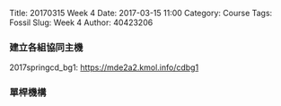 Title: 20170315 Week 4
Date: 2017-03-15 11:00
Category: Course
Tags: Fossil
Slug: Week 4
Author: 40423206

<h3>建立各組協同主機</h3>
<p>2017springcd_bg1: <a href="https://mde2a2.kmol.info/cdbg1">https://mde2a2.kmol.info/cdbg1</a></p>

<h3>單桿機構</h3>